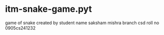 # itm-snake-game.pyt
game of snake created by student name saksham mishra branch csd roll no 0905cs241232
